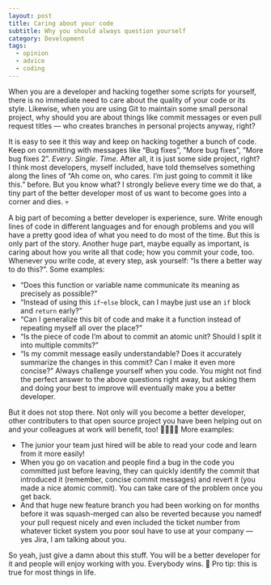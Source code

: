 ```yaml
---
layout: post
title: Caring about your code
subtitle: Why you should always question yourself
category: Development
tags:
  - opinion
  - advice
  - coding
---
```

When you are a developer and hacking together some scripts for yourself, there is no immediate need to care about the quality of your code or its style.
Likewise, when you are using Git to maintain some small personal project, why should you are about things like commit messages or even pull request titles — who creates branches in personal projects anyway, right?<!--more-->

It is easy to see it this way and keep on hacking together a bunch of code.
Keep on committing with messages like “Bug fixes”, ”More bug fixes”, ”More bug fixes 2”. *Every*. *Single*. *Time*. After all, it is just some side project, right?
I think most developers, myself included, have told themselves something along the lines of “Ah come on, who cares. I’m just going to commit it like this.” before.
But you know what?
I strongly believe every time we do that, a tiny part of the better developer most of us want to become goes into a corner and dies. 💀

A big part of becoming a better developer is experience, sure.
Write enough lines of code in different languages and for enough problems and you will have a pretty good idea of what you need to do most of the time.
But this is only part of the story.
Another huge part, maybe equally as important, is caring about how you write all that code; how you commit your code, too.
Whenever you write code, at every step, ask yourself: “Is there a better way to do this?”.
Some examples:
- “Does this function or variable name communicate its meaning as precisely as possible?”
- “Instead of using this `if`-`else` block, can I maybe just use an `if` block and `return` early?”
- “Can I generalize this bit of code and make it a function instead of repeating myself all over the place?”
- “Is the piece of code I’m about to commit an atomic unit? Should I split it into multiple commits?”
- “Is my commit message easily understandable? Does it accurately summarize the changes in this commit? Can I make it even more concise?”
Always challenge yourself when you code.
You might not find the perfect answer to the above questions right away, but asking them and doing your best to improve will eventually make you a better developer.

But it does not stop there.
Not only will you become a better developer, other contributers to that open source project you have been helping out on and your colleagues at work will benefit, too! 🙋🙋🏾‍♂️ More examples:
- The junior your team just hired will be able to read your code and learn from it more easily! 
- When you go on vacation and people find a bug in the code you committed just before leaving, they can quickly identify the commit that introduced it (remember, concise commit messages) and revert it (you made a nice atomic commit).
  You can take care of the problem once you get back.
- And that huge new feature branch you had been working on for months before it was squash-merged can also be reverted because you namedf your pull request nicely and even included the ticket number from whatever ticket system you poor soul have to use at your company — yes Jira, I am talking about you.

So yeah, just give a damn about this stuff.
You will be a better developer for it and people will enjoy working with you.
Everybody wins. 🎉
Pro tip: this is true for most things in life.
